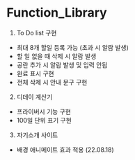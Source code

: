 # Function_Library
1. To Do list 구현
- 최대 8개 할일 등록 가능 (초과 시 알람 발생)
- 할 일 없을 때 삭제 시 알람 발생
- 공란 추가 시 알람 발생 및 입력 안됨
- 완료 표시 구현
- 전체 삭제 시 안내 문구 구현

2. 디데이 계산기
- 프라이버시 기능 구현
- 100일 단위 표기 구현

3. 자기소개 사이트
- 배경 애니메이트 효과 적용 (22.08.18)
